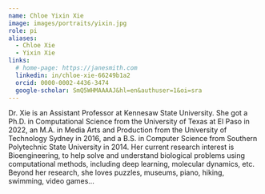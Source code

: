 ```yaml
---
name: Chloe Yixin Xie
image: images/portraits/yixin.jpg
role: pi
aliases:
  - Chloe Xie
  - Yixin Xie
links:
  # home-page: https://janesmith.com
  linkedin: in/chloe-xie-66249b1a2
  orcid: 0000-0002-4436-3474
  google-scholar: SmQ5WHMAAAAJ&hl=en&authuser=1&oi=sra
---
```

<!-- Self introduction -->
Dr. Xie is an Assistant Professor at Kennesaw State University. She got a Ph.D. in Computational Science from the University of Texas at El Paso in 2022, an M.A. in Media Arts and Production from the University of Technology Sydney in 2016, and a B.S. in Computer Science from Southern Polytechnic State University in 2014. Her current research interest is Bioengineering, to help solve and understand biological problems using computational methods, including deep learning, molecular dynamics, etc. Beyond her research, she loves puzzles, museums, piano, hiking, swimming, video games… 
